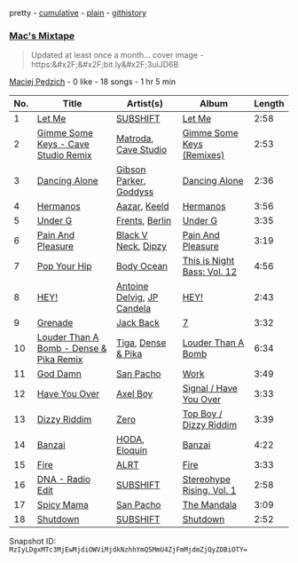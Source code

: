 pretty - [cumulative](/playlists/cumulative/6JPMYu8YxGHBQ2Qv52JRaj.md) - [plain](/playlists/plain/6JPMYu8YxGHBQ2Qv52JRaj) - [githistory](https://github.githistory.xyz/mackorone/spotify-playlist-archive/blob/main/playlists/plain/6JPMYu8YxGHBQ2Qv52JRaj)

### [Mac's Mixtape](https://open.spotify.com/playlist/6JPMYu8YxGHBQ2Qv52JRaj)

> Updated at least once a month..\. cover image \- https:&\#x2F;&\#x2F;bit.ly&\#x2F;3uiJD6B

[Maciej Pędzich](https://open.spotify.com/user/jkmn666pyyh1kpn5367vt27l2) - 0 like - 18 songs - 1 hr 5 min

| No. | Title | Artist(s) | Album | Length |
|---|---|---|---|---|
| 1 | [Let Me](https://open.spotify.com/track/2QWF5091N3go4P54nO1faZ) | [SUBSHIFT](https://open.spotify.com/artist/6oj23vhIuGx4bOqVmQ9oOo) | [Let Me](https://open.spotify.com/album/0CgiHbDExqV0Gk7YZzRCm3) | 2:58 |
| 2 | [Gimme Some Keys \- Cave Studio Remix](https://open.spotify.com/track/4kFt0wCEMo1eYKltXr9jIt) | [Matroda](https://open.spotify.com/artist/45lcbTsX07JWzmTIjcdyBz), [Cave Studio](https://open.spotify.com/artist/0kSX3QNjUAn4USb074y9GE) | [Gimme Some Keys \(Remixes\)](https://open.spotify.com/album/0DCYwEDewo2R9GbzwueiN6) | 2:53 |
| 3 | [Dancing Alone](https://open.spotify.com/track/5ZqMP8A8KYe2hpgdNgXx2c) | [Gibson Parker](https://open.spotify.com/artist/7pmS98qub9BnSfqTHvogQD), [Goddyss](https://open.spotify.com/artist/5IDdnNnsZxWkeyNsOMp5lI) | [Dancing Alone](https://open.spotify.com/album/2kXFxJUhpKvnt8NqyDGROL) | 2:36 |
| 4 | [Hermanos](https://open.spotify.com/track/1fgqJ2FKwqKa5h5AUSngGO) | [Aazar](https://open.spotify.com/artist/7oNtf1MwhHcyXRsYXE1WsG), [Keeld](https://open.spotify.com/artist/4JU2KBLwvIFo9iH3a2FtCT) | [Hermanos](https://open.spotify.com/album/0fYGtWLwjcgP5nQYCWJytB) | 3:56 |
| 5 | [Under G](https://open.spotify.com/track/0oi313Qe7sqJIijJo0hpIo) | [Frents](https://open.spotify.com/artist/4vc5Jd6VrKpKcsimzyMYFK), [Berlin](https://open.spotify.com/artist/7xVkL5cDRgpvBLnc7eIc7m) | [Under G](https://open.spotify.com/album/6W4KQjky9t1oX9jZEYHUXB) | 3:35 |
| 6 | [Pain And Pleasure](https://open.spotify.com/track/1rPVM1ESP2PLePAovWO5zs) | [Black V Neck](https://open.spotify.com/artist/2l0xOjnrmYsxNoQ0QI3G5a), [Dipzy](https://open.spotify.com/artist/5piZAMtqB9RrIxmXSWJ7q9) | [Pain And Pleasure](https://open.spotify.com/album/7aY59L0sDddlB8kNNYBxIh) | 3:19 |
| 7 | [Pop Your Hip](https://open.spotify.com/track/1cC4bY52GHpEbBdE73UJu6) | [Body Ocean](https://open.spotify.com/artist/33f4HE9MrvJAlX9cOuhAay) | [This is Night Bass: Vol\. 12](https://open.spotify.com/album/1s2hwWnAvhRtFHpuqxHLf8) | 4:56 |
| 8 | [HEY!](https://open.spotify.com/track/2bpbamkUFaMsb5pZkT96ML) | [Antoine Delvig](https://open.spotify.com/artist/5akjwT4cQGhi5DLknDb0Wl), [JP Candela](https://open.spotify.com/artist/3py0ZP9TslhIYvPfXyRCG7) | [HEY!](https://open.spotify.com/album/2rjmFseu7IXHZf1kqBg2DS) | 2:43 |
| 9 | [Grenade](https://open.spotify.com/track/4t2pbeCfKh9JboqNG6t3YU) | [Jack Back](https://open.spotify.com/artist/4bXUaTjc7TQTvLqqCAlfYt) | [7](https://open.spotify.com/album/5rbJtzuXtpIP0Ykk7ewIit) | 3:32 |
| 10 | [Louder Than A Bomb \- Dense & Pika Remix](https://open.spotify.com/track/5woyFS5AMnGw85NPBm8foY) | [Tiga](https://open.spotify.com/artist/5l9wiTZVfqQTfMDOt0HtwC), [Dense & Pika](https://open.spotify.com/artist/3tlt5onLwIKTuaOAyI6ytC) | [Louder Than A Bomb](https://open.spotify.com/album/3umlLzZdXpLICeRK2YUHHM) | 6:34 |
| 11 | [God Damn](https://open.spotify.com/track/7azwxNpneArtcdxUv0V3vI) | [San Pacho](https://open.spotify.com/artist/5jBerZvTAajwYvdxt3UhgU) | [Work](https://open.spotify.com/album/4K4c9BLGYDGmNXdlE1VDdN) | 3:49 |
| 12 | [Have You Over](https://open.spotify.com/track/2eNYqUlNVbRMU8KanxfkYT) | [Axel Boy](https://open.spotify.com/artist/4DabGEOrvBxxta0YlaaJpJ) | [Signal / Have You Over](https://open.spotify.com/album/1i685TMCvqmUHQc9ZcGqf4) | 3:33 |
| 13 | [Dizzy Riddim](https://open.spotify.com/track/3lgypgTV7ZhfPAlokdWUJp) | [Zero](https://open.spotify.com/artist/6ocDQwCTkVro3cmejcF1DH) | [Top Boy / Dizzy Riddim](https://open.spotify.com/album/6AfugETSwLMYHA7v4gr2hY) | 3:39 |
| 14 | [Banzai](https://open.spotify.com/track/5lERF7OCLtnZthQFVGpENu) | [HODA](https://open.spotify.com/artist/6947jU93LuBHWx7OLAh9gx), [Eloquin](https://open.spotify.com/artist/6tRzzi6vUGERNBRbOkaOa1) | [Banzai](https://open.spotify.com/album/7EJ32w2WaTjkRI4GHHsWtK) | 4:22 |
| 15 | [Fire](https://open.spotify.com/track/0LDW3Qy3H2GpdCrP6s46vY) | [ALRT](https://open.spotify.com/artist/4XH5qVwKcWRS0Z6tr85exf) | [Fire](https://open.spotify.com/album/45SWnIErRPEMOmH5yIJkMp) | 3:33 |
| 16 | [DNA \- Radio Edit](https://open.spotify.com/track/0Mi76WDwxBL0IoHvkFovRP) | [SUBSHIFT](https://open.spotify.com/artist/6oj23vhIuGx4bOqVmQ9oOo) | [Stereohype Rising, Vol\. 1](https://open.spotify.com/album/2Sed8MSB9soQRUhIcLWhk2) | 2:58 |
| 17 | [Spicy Mama](https://open.spotify.com/track/0kpzKk6bHcFYtmNXx2fflc) | [San Pacho](https://open.spotify.com/artist/5jBerZvTAajwYvdxt3UhgU) | [The Mandala](https://open.spotify.com/album/7eHBRdPMWBgp7lWQxTpj0q) | 3:09 |
| 18 | [Shutdown](https://open.spotify.com/track/4eUuY3G6yQwMqZtVQlbEsW) | [SUBSHIFT](https://open.spotify.com/artist/6oj23vhIuGx4bOqVmQ9oOo) | [Shutdown](https://open.spotify.com/album/4ZQoniqkWM5cCB1ZuXteb0) | 2:52 |

Snapshot ID: `MzIyLDgxMTc3MjEwMjdiOWViMjdkNzhhYmQ5MmU4ZjFmMjdmZjQyZDBiOTY=`
